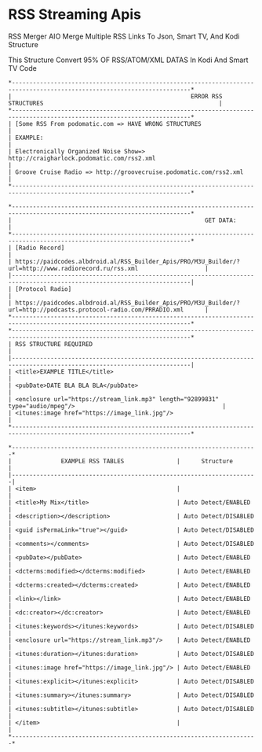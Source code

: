 # RSS Streaming Apis
RSS Merger AIO
Merge Multiple RSS Links To Json, Smart TV, And Kodi Structure

This Structure Convert 95% OF RSS/ATOM/XML DATAS In Kodi And Smart TV Code

    *-------------------------------------------------------------------------------------------------------------------------*
    |                                                   ERROR RSS STRUCTURES                                                  |
    *-------------------------------------------------------------------------------------------------------------------------*
    | [Some RSS From podomatic.com => HAVE WRONG STRUCTURES                                                                   |
    | EXAMPLE:                                                                                                                |
    | Electronically Organized Noise Show=> http://craigharlock.podomatic.com/rss2.xml                                        |
    | Groove Cruise Radio => http://groovecruise.podomatic.com/rss2.xml                                                       |
    *-------------------------------------------------------------------------------------------------------------------------*

    *-------------------------------------------------------------------------------------------------------------------------*
    |                                                       GET DATA:                                                         |
    *-------------------------------------------------------------------------------------------------------------------------*
    | [Radio Record]                                                                                                          |
    | https://paidcodes.albdroid.al/RSS_Builder_Apis/PRO/M3U_Builder/?url=http://www.radiorecord.ru/rss.xml                   |
    |-------------------------------------------------------------------------------------------------------------------------|
    | [Protocol Radio]                                                                                                        |
    | https://paidcodes.albdroid.al/RSS_Builder_Apis/PRO/M3U_Builder/?url=http://podcasts.protocol-radio.com/PRRADIO.xml      |
    *-------------------------------------------------------------------------------------------------------------------------*
    *-------------------------------------------------------------------------------------------------------------------------*
    | RSS STRUCTURE REQUIRED                                                                                                  |
    |-------------------------------------------------------------------------------------------------------------------------|
    | <title>EXAMPLE TITLE</title>                                                                                            |
    | <pubDate>DATE BLA BLA BLA</pubDate>                                                                                     |
    | <enclosure url="https://stream_link.mp3" length="92899831" type="audio/mpeg"/>                                          |
    | <itunes:image href="https://image_link.jpg"/>                                                                           |
    *-------------------------------------------------------------------------------------------------------------------------*

    *----------------------------------------------------------------------*
    |              EXAMPLE RSS TABLES               |      Structure       |      
    |----------------------------------------------------------------------|
    | <item>                                        |                      |
    | <title>My Mix</title>                         | Auto Detect/ENABLED  |
    | <description></description>                   | Auto Detect/DISABLED |
    | <guid isPermaLink="true"></guid>              | Auto Detect/DISABLED |
    | <comments></comments>                         | Auto Detect/DISABLED |
    | <pubDate></pubDate>                           | Auto Detect/ENABLED  |
    | <dcterms:modified></dcterms:modified>         | Auto Detect/ENABLED  |
    | <dcterms:created></dcterms:created>           | Auto Detect/ENABLED  |
    | <link></link>                                 | Auto Detect/ENABLED  |
    | <dc:creator></dc:creator>                     | Auto Detect/ENABLED  |
    | <itunes:keywords></itunes:keywords>           | Auto Detect/DISABLED |
    | <enclosure url="https://stream_link.mp3"/>    | Auto Detect/ENABLED  |
    | <itunes:duration></itunes:duration>           | Auto Detect/DISABLED |
    | <itunes:image href="https://image_link.jpg"/> | Auto Detect/ENABLED  |
    | <itunes:explicit></itunes:explicit>           | Auto Detect/DISABLED |
    | <itunes:summary></itunes:summary>             | Auto Detect/DISABLED |
    | <itunes:subtitle></itunes:subtitle>           | Auto Detect/DISABLED |
    | </item>                                       |                      |
    *----------------------------------------------------------------------*
